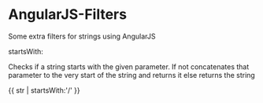 AngularJS-Filters
=================

Some extra filters for strings using AngularJS

startsWith:

Checks if a string starts with the given parameter. If not concatenates that parameter to the very start of the string and returns it else returns the string

{{ str | startsWith:'/' }}

